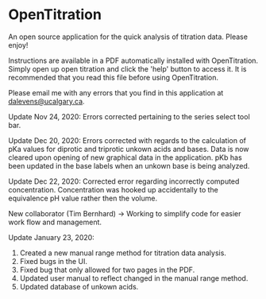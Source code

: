 # OpenTitration
An open source application for the quick analysis of titration data. Please enjoy!

Instructions are available in a PDF automatically installed with OpenTitration. Simply open up open titration and click the 'help' button to access it. It is recommended that you read this file before using OpenTitration.

Please email me with any errors that you find in this application at dalevens@ucalgary.ca.

Update Nov 24, 2020: Errors corrected pertaining to the series select tool bar.

Update Dec 20, 2020: Errors corrected with regards to the calculation of pKa values for diprotic and triprotic unkown acids and bases. Data is now cleared upon opening of new graphical data in the application. pKb has been updated in the base labels when an unkown base is being analyzed.

Update Dec 22, 2020: Corrected error regarding incorrectly computed concentration. Concentration was hooked up accidentally to the equivalence pH value rather then the volume.

New collaborator (Tim Bernhard) -> Working to simplify code for easier work flow and management.

Update January 23, 2020: 
  1. Created a new manual range method for titration data analysis. 
  2. Fixed bugs in the UI. 
  3. Fixed bug that only allowed for two pages in the PDF. 
  4. Updated user manual to reflect changed in the manual range method. 
  5. Updated database of unkown acids.
